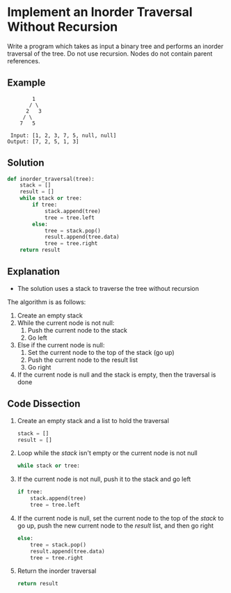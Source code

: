 # Implement an Inorder Traversal Without Recursion
Write a program which takes as input a binary tree and performs an inorder traversal of the tree. Do not use recursion. Nodes do not contain parent references.

## Example
```
        1
       / \
      2   3
     / \
    7   5

 Input: [1, 2, 3, 7, 5, null, null]
Output: [7, 2, 5, 1, 3]
```

## Solution
```python
def inorder_traversal(tree):
    stack = []
    result = []
    while stack or tree:
        if tree:
            stack.append(tree)
            tree = tree.left
        else:
            tree = stack.pop()
            result.append(tree.data)
            tree = tree.right
    return result
```

## Explanation
* The solution uses a stack to traverse the tree without recursion

The algorithm is as follows:
1. Create an empty stack
2. While the current node is not null:
    1. Push the current node to the stack
    2. Go left
3. Else if the current node is null:
    1. Set the current node to the top of the stack (go up)
    2. Push the current node to the result list
    3. Go right
4. If the current node is null and the stack is empty, then the traversal is done

## Code Dissection
1. Create an empty stack and a list to hold the traversal
    ```python
    stack = []
    result = []
    ```
2. Loop while the _stack_ isn't empty or the current node is not null
    ```python
    while stack or tree:
    ```
3. If the current node is not null, push it to the stack and go left
    ```python
    if tree:
        stack.append(tree)
        tree = tree.left
    ```
4. If the current node is null, set the current node to the top of the _stack_ to go up, push the new current node to the _result_ list, and then go right
    ```python
    else:
        tree = stack.pop()
        result.append(tree.data)
        tree = tree.right
    ```
5. Return the inorder traversal
    ```python
    return result
    ```